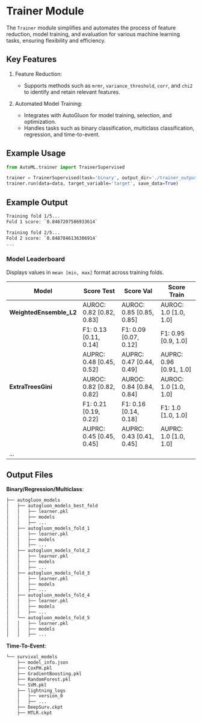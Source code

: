 # Trainer Module

The `Trainer` module simplifies and automates the process of feature reduction, model training, and evaluation for various machine learning tasks, ensuring flexibility and efficiency.

## Key Features

1. Feature Reduction:
    - Supports methods such as `mrmr`, `variance_threshold`, `corr`, and `chi2` to identify and retain relevant features.

2. Automated Model Training:
    - Integrates with AutoGluon for model training, selection, and optimization.
    - Handles tasks such as binary classification, multiclass classification, regression, and time-to-event.

## Example Usage

```python
from AutoML.trainer import TrainerSupervised

trainer = TrainerSupervised(task='binary', output_dir='./trainer_outputs')
trainer.run(data=data, target_variable='target', save_data=True)
```

## Example Output

```bash
Training fold 1/5...  
Fold 1 score: `0.8467207586933614`

Training fold 2/5...  
Fold 2 score: `0.8487846136306914`
...
```

### Model Leaderboard
Displays values in `mean [min, max]` format across training folds.

| **Model**               | **Score Test**               | **Score Val**                | **Score Train**              |
|-------------------------|------------------------------|------------------------------|------------------------------|
| **WeightedEnsemble_L2** | AUROC: 0.82 [0.82, 0.83]     | AUROC: 0.85 [0.85, 0.85]     | AUROC: 1.0 [1.0, 1.0]        |
|                         | F1: 0.13 [0.11, 0.14]        | F1: 0.09 [0.07, 0.12]        | F1: 0.95 [0.9, 1.0]          |
|                         | AUPRC: 0.48 [0.45, 0.52]     | AUPRC: 0.47 [0.44, 0.49]     | AUPRC: 0.96 [0.91, 1.0]      |
| **ExtraTreesGini**      | AUROC: 0.82 [0.82, 0.82]     | AUROC: 0.84 [0.84, 0.84]     | AUROC: 1.0 [1.0, 1.0]        |
|                         | F1: 0.21 [0.19, 0.22]        | F1: 0.16 [0.14, 0.18]        | F1: 1.0 [1.0, 1.0]           |
|                         | AUPRC: 0.45 [0.45, 0.45]     | AUPRC: 0.43 [0.41, 0.45]     | AUPRC: 1.0 [1.0, 1.0]        |
|...

## Output Files
**Binary/Regression/Multiclass**:

```bash
├── autogluon_models
│   ├── autogluon_models_best_fold
│   │   ├── learner.pkl
│   │   ├── models
│   │   ├── ...
│   ├── autogluon_models_fold_1
│   │   ├── learner.pkl
│   │   ├── models
│   │   ├── ...
│   ├── autogluon_models_fold_2
│   │   ├── learner.pkl
│   │   ├── models
│   │   ├── ...
│   ├── autogluon_models_fold_3
│   │   ├── learner.pkl
│   │   ├── models
│   │   ├── ...
│   ├── autogluon_models_fold_4
│   │   ├── learner.pkl
│   │   ├── models
│   │   ├── ...
│   └── autogluon_models_fold_5
│   │   ├── learner.pkl
│   │   ├── models
│   │   ├── ...
```

**Time-To-Event**:

```bash
└── survival_models
    ├── model_info.json
    ├── CoxPH.pkl
    ├── GradientBoosting.pkl
    ├── RandomForest.pkl
    └── SVM.pkl
    ├── lightning_logs
    │   ├── version_0
    │   ├── ...
    ├── DeepSurv.ckpt
    ├── MTLR.ckpt
```